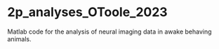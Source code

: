 # 2p_analyses_OToole_2023
Matlab code for the analysis of neural imaging data in awake behaving animals.
